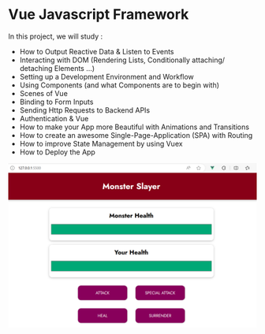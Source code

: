 # Vue Javascript Framework

In this project, we will study :
- How to Output Reactive Data & Listen to Events
- Interacting with DOM (Rendering Lists, Conditionally attaching/ detaching Elements ...)
- Setting up a Development Environment and Workflow
- Using Components (and what Components are to begin with)
- Scenes of Vue
- Binding to Form Inputs
- Sending Http Requests to Backend APIs
- Authentication & Vue
- How to make your App more Beautiful with Animations and Transitions
- How to create an awesome Single-Page-Application (SPA) with Routing
- How to improve State Management by using Vuex
- How to Deploy the App


<img src="/pictures/monster.png" title="monster"  width="900">